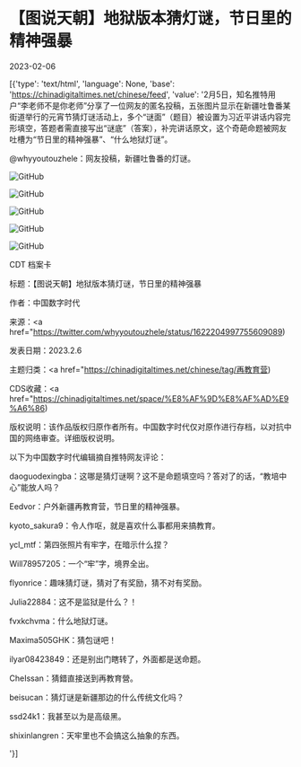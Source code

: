 # 【图说天朝】地狱版本猜灯谜，节日里的精神强暴

2023-02-06

[{'type': 'text/html', 'language': None, 'base': 'https://chinadigitaltimes.net/chinese/feed', 'value': '2月5日，知名推特用户“李老师不是你老师”分享了一位网友的匿名投稿，五张图片显示在新疆吐鲁番某街道举行的元宵节猜灯谜活动上，多个“谜面”（题目）被设置为习近平讲话内容完形填空，答题者需直接写出“谜底”（答案），补完讲话原文，这个奇葩命题被网友吐槽为“节日里的精神强暴”、“什么地狱灯谜”。



@whyyoutouzhele：网友投稿，新疆吐鲁番的灯谜。

![GitHub](https://chinadigitaltimes.net/chinese/files/2023/02/image-1675674185564.png)

![GitHub](https://chinadigitaltimes.net/chinese/files/2023/02/image-1675674199031.png)

![GitHub](https://chinadigitaltimes.net/chinese/files/2023/02/image-1675674206462.png)

![GitHub](https://chinadigitaltimes.net/chinese/files/2023/02/image-1675674219219.png)

![GitHub](https://chinadigitaltimes.net/chinese/files/2023/02/image-1675674245646.png)





CDT 档案卡

标题：【图说天朝】地狱版本猜灯谜，节日里的精神强暴

作者：中国数字时代

来源：<a href="https://twitter.com/whyyoutouzhele/status/1622204997755609089)

发表日期：2023.2.6

主题归类：<a href="https://chinadigitaltimes.net/chinese/tag/再教育营)

CDS收藏：<a href="https://chinadigitaltimes.net/space/%E8%AF%9D%E8%AF%AD%E9%A6%86)

版权说明：该作品版权归原作者所有。中国数字时代仅对原作进行存档，以对抗中国的网络审查。详细版权说明。





以下为中国数字时代编辑摘自推特网友评论：



daoguodexingba：这哪是猜灯谜啊？这不是命题填空吗？答对了的话，“教培中心”能放人吗？

Eedvor：户外新疆再教育营，节日里的精神强暴。

kyoto_sakura9：令人作呕，就是喜欢什么事都用来搞教育。

ycl_mtf：第四张照片有牢字，在暗示什么捏？

Will78957205：一个“牢”字，境界全出。

flyonrice：趣味猜灯谜，猜对了有奖励，猜不对有奖励。

Julia22884：这不是监狱是什么？！

fvxkchvma：什么地狱灯谜。

Maxima505GHK：猜包谜吧！

ilyar08423849：还是别出门瞎转了，外面都是送命题。

CheIssan：猜錯直接送到再教育營。

beisucan：猜灯谜是新疆那边的什么传统文化吗？

ssd24k1：我甚至以为是高级黑。

shixinlangren：天牢里也不会搞这么抽象的东西。

'}]